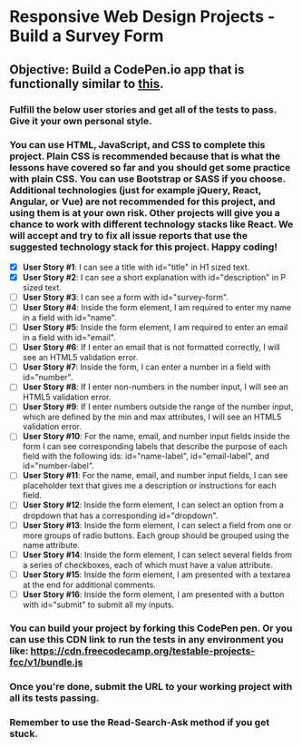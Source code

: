 # Responsive Web Design Projects - Build a Survey Form
## Objective: Build a CodePen.io app that is functionally similar to [this](https://codepen.io/freeCodeCamp/full/VPaoNP).
### Fulfill the below user stories and get all of the tests to pass. Give it your own personal style.
### You can use HTML, JavaScript, and CSS to complete this project. Plain CSS is recommended because that is what the lessons have covered so far and you should get some practice with plain CSS. You can use Bootstrap or SASS if you choose. Additional technologies (just for example jQuery, React, Angular, or Vue) are not recommended for this project, and using them is at your own risk. Other projects will give you a chance to work with different technology stacks like React. We will accept and try to fix all issue reports that use the suggested technology stack for this project. Happy coding!
- [x] **User Story #1**: I can see a title with id="title" in H1 sized text.
- [x] **User Story #2**: I can see a short explanation with id="description" in P sized text.
- [ ] **User Story #3**: I can see a form with id="survey-form".
- [ ] **User Story #4**: Inside the form element, I am required to enter my name in a field with id="name".
- [ ] **User Story #5**: Inside the form element, I am required to enter an email in a field with id="email".
- [ ] **User Story #6**: If I enter an email that is not formatted correctly, I will see an HTML5 validation error.
- [ ] **User Story #7**: Inside the form, I can enter a number in a field with id="number".
- [ ] **User Story #8**: If I enter non-numbers in the number input, I will see an HTML5 validation error.
- [ ] **User Story #9**: If I enter numbers outside the range of the number input, which are defined by the min and max attributes, I will see an HTML5 validation error.
- [ ] **User Story #10**: For the name, email, and number input fields inside the form I can see corresponding labels that describe the purpose of each field with the following ids: id="name-label", id="email-label", and id="number-label".
- [ ] **User Story #11**: For the name, email, and number input fields, I can see placeholder text that gives me a description or instructions for each field.
- [ ] **User Story #12**: Inside the form element, I can select an option from a dropdown that has a corresponding id="dropdown".
- [ ] **User Story #13**: Inside the form element, I can select a field from one or more groups of radio buttons. Each group should be grouped using the name attribute.
- [ ] **User Story #14**: Inside the form element, I can select several fields from a series of checkboxes, each of which must have a value attribute.
- [ ] **User Story #15**: Inside the form element, I am presented with a textarea at the end for additional comments.
- [ ] **User Story #16**: Inside the form element, I am presented with a button with id="submit" to submit all my inputs.
### You can build your project by forking this CodePen pen. Or you can use this CDN link to run the tests in any environment you like: https://cdn.freecodecamp.org/testable-projects-fcc/v1/bundle.js
### Once you're done, submit the URL to your working project with all its tests passing.
### Remember to use the Read-Search-Ask method if you get stuck.